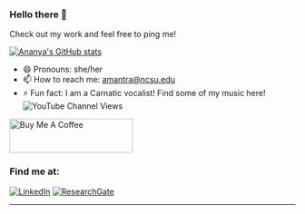### Hello there 👋

Check out my work and feel free to ping me!

[![Ananya's GitHub stats](https://github-readme-stats.vercel.app/api?username=ananya173147&show_icons=true&count_private=true&theme=cobalt)](https://github.com/ananya173147/github-readme-stats)

- 😄 Pronouns: she/her
- 📫 How to reach me: amantra@ncsu.edu
- ⚡ Fun fact: I am a Carnatic vocalist! Find some of my music here! ![YouTube Channel Views](https://img.shields.io/youtube/channel/views/UCZle6yKJmAKyuKKzQT0WJQg)
  
<a href="https://www.buymeacoffee.com/ananya173" target="_blank"><img src="https://cdn.buymeacoffee.com/buttons/v2/default-yellow.png" alt="Buy Me A Coffee" style="height: 60px !important;width: 217px !important;" ></a>

<h3>Find me at:</h3>
<p>
<a href="https://www.linkedin.com/in/ananya-mantravadi/" target="_blank">
  <img alt="LinkedIn" src="https://img.shields.io/badge/linkedin-%230077B5.svg?&style=for-the-badge&logo=linkedin&logoColor=white" /></a>
<a href="https://www.researchgate.net/profile/Ananya-Mantravadi" target="_blank">
  <img alt="ResearchGate" src="https://img.shields.io/badge/ResearchGate-00CCBB?style=for-the-badge&logo=ResearchGate&logoColor=white" /></a>
</p>
 
---
